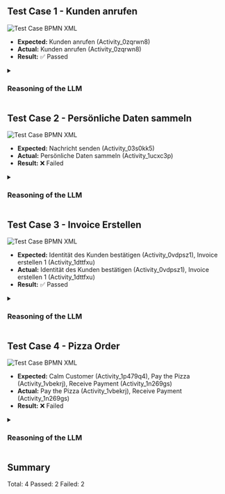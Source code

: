 ## Test Case 1 - Kunden anrufen
<img src="https://gripl.mertendieckmann.de/api/dataset/1/preview?correctIds=Activity_0zqrwn8&falsePositiveIds=&falseNegativeIds=&salt=81116.0" alt="Test Case BPMN XML" />

- **Expected:** Kunden anrufen (Activity_0zqrwn8)
- **Actual:** Kunden anrufen (Activity_0zqrwn8)
- **Result:** ✅ Passed

<details>
<summary><h3>Reasoning of the LLM</h3></summary>

- **Kunden anrufen** (Activity_0zqrwn8): The activity 'Kunden anrufen' involves contacting customers, which likely involves processing personal data such as names or contact information.

</details>

## Test Case 2 - Persönliche Daten sammeln
<img src="https://gripl.mertendieckmann.de/api/dataset/2/preview?correctIds=&falsePositiveIds=Activity_1ucxc3p&falseNegativeIds=Activity_03s0kk5&salt=29928.0" alt="Test Case BPMN XML" />

- **Expected:** Nachricht senden (Activity_03s0kk5)
- **Actual:** Persönliche Daten sammeln (Activity_1ucxc3p)
- **Result:** ❌ Failed

<details>
<summary><h3>Reasoning of the LLM</h3></summary>

- **Persönliche Daten sammeln** (Activity_1ucxc3p): The name 'Persönliche Daten sammeln' implies the collection of personal data.

</details>

## Test Case 3 - Invoice Erstellen
<img src="https://gripl.mertendieckmann.de/api/dataset/3/preview?correctIds=Activity_0vdpsz1,Activity_1dttfxu&falsePositiveIds=&falseNegativeIds=&salt=51139.0" alt="Test Case BPMN XML" />

- **Expected:** Identität des Kunden bestätigen (Activity_0vdpsz1), Invoice erstellen 1 (Activity_1dttfxu)
- **Actual:** Identität des Kunden bestätigen (Activity_0vdpsz1), Invoice erstellen 1 (Activity_1dttfxu)
- **Result:** ✅ Passed

<details>
<summary><h3>Reasoning of the LLM</h3></summary>

- **Identität des Kunden bestätigen** (Activity_0vdpsz1): The activity 'Identität des Kunden bestätigen' implies the confirmation of the customer's identity, which involves personal data processing.
- **Invoice erstellen 1** (Activity_1dttfxu): The activity 'Invoice erstellen 1' involves the creation of an invoice, which typically contains personal data such as customer information.

</details>

## Test Case 4 - Pizza Order
<img src="https://gripl.mertendieckmann.de/api/dataset/4/preview?correctIds=Activity_1vbekrj,Activity_1n269gs&falsePositiveIds=&falseNegativeIds=Activity_1p479q4&salt=2484.0" alt="Test Case BPMN XML" />

- **Expected:** Calm Customer (Activity_1p479q4), Pay the Pizza (Activity_1vbekrj), Receive Payment (Activity_1n269gs)
- **Actual:** Pay the Pizza (Activity_1vbekrj), Receive Payment (Activity_1n269gs)
- **Result:** ❌ Failed

<details>
<summary><h3>Reasoning of the LLM</h3></summary>

- **Pay the Pizza** (Activity_1vbekrj): The activity 'Pay the Pizza' involves a financial transaction, which may involve personal data such as payment details.
- **Receive Payment** (Activity_1n269gs): The activity 'Receive Payment' involves handling payment information which can contain personal data of the individual making the payment.

</details>

## Summary
Total: 4
Passed: 2
Failed: 2
